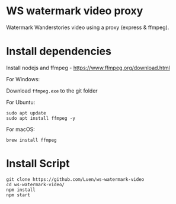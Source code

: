 # WS watermark video proxy
Watermark Wanderstories video using a proxy (express & ffmpeg).

# Install dependencies
Install nodejs and ffmpeg - https://www.ffmpeg.org/download.html

For Windows: 

Download `ffmpeg.exe` to the git folder

For Ubuntu:

```
sudo apt update
sudo apt install ffmpeg -y
```

For macOS:

``` 
brew install ffmpeg
```

# Install Script
```
git clone https://github.com/Luen/ws-watermark-video
cd ws-watermark-video/
npm install
npm start
```
